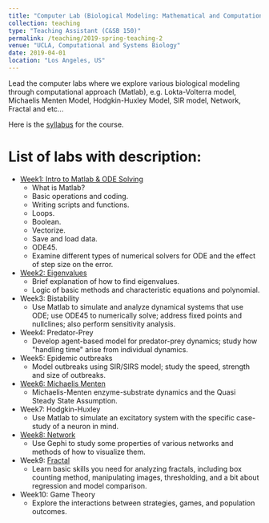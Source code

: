 ```yaml
---
title: "Computer Lab (Biological Modeling: Mathematical and Computational Approaches)"
collection: teaching
type: "Teaching Assistant (C&SB 150)"
permalink: /teaching/2019-spring-teaching-2
venue: "UCLA, Computational and Systems Biology"
date: 2019-04-01
location: "Los Angeles, US"
---
```


Lead the computer labs where we explore various biological modeling through computational approach (Matlab), e.g. Lokta-Volterra model, Michaelis Menten Model, Hodgkin-Huxley Model, SIR model, Network, Fractal and etc...

Here is the [syllabus](https://tlin56.github.io/files/150_lab_syllabus_spring_2019.pdf) for the course.

List of labs with description:
======
- [Week1: Intro to Matlab & ODE Solving](https://tlin56.github.io/files/lab1_lecture_notes_csb150_spring_2019_website.pdf)
  - What is Matlab?
  - Basic operations and coding.
  - Writing scripts and functions.
  - Loops.
  - Boolean.
  - Vectorize.
  - Save and load data.
  - ODE45.
  - Examine different types of numerical solvers for ODE and the effect of step size on the error.
- [Week2: Eigenvalues](https://tlin56.github.io/files/lab2_lecture_notes_csb150_spring_2019.pdf)
  - Brief explanation of how to find eigenvalues. 
  - Logic of basic methods and characteristic equations and polynomial.
- Week3: Bistability
  - Use Matlab to simulate and analyze dynamical systems that use ODE; use ODE45 to numerically solve; address fixed points and nullclines; also perform sensitivity analysis.
- Week4: Predator-Prey
  - Develop agent-based model for predator-prey dynamics; study how "handling time" arise from individual dynamics.
- Week5: Epidemic outbreaks
  - Model outbreaks using SIR/SIRS model; study the speed, strength and size of outbreaks.
- [Week6: Michaelis Menten](https://tlin56.github.io/files/lab6_lecture_notes_csb150_spring_2019.pdf)
  - Michaelis-Menten enzyme-substrate dynamics and the Quasi Steady State Assumption.
- Week7: Hodgkin-Huxley
  - Use Matlab to simulate an excitatory system with the specific case-study of a neuron in mind.
- [Week8: Network](https://tlin56.github.io/files/Lab8_Network.pdf)
  - Use Gephi to study some properties of various networks and methods of how to visualize them.
- Week9: [Fractal](https://tlin56.github.io/files/lab9.html)
  - Learn basic skills you need for analyzing fractals, including box counting method, manipulating images, thresholding, and a bit about regression and model comparison.
- Week10: Game Theory
  - Explore the interactions between strategies, games, and population outcomes.
